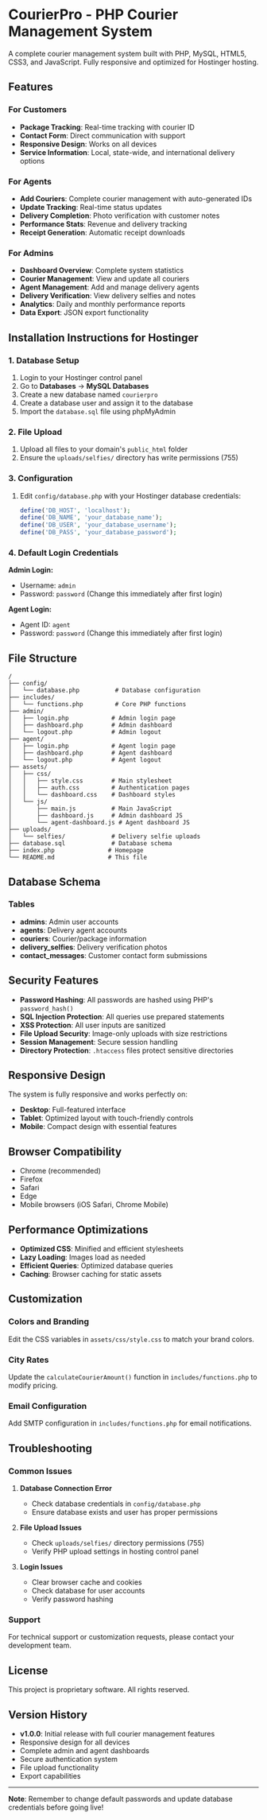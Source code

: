 # CourierPro - PHP Courier Management System

A complete courier management system built with PHP, MySQL, HTML5, CSS3, and JavaScript. Fully responsive and optimized for Hostinger hosting.

## Features

### For Customers
- **Package Tracking**: Real-time tracking with courier ID
- **Contact Form**: Direct communication with support
- **Responsive Design**: Works on all devices
- **Service Information**: Local, state-wide, and international delivery options

### For Agents
- **Add Couriers**: Complete courier management with auto-generated IDs
- **Update Tracking**: Real-time status updates
- **Delivery Completion**: Photo verification with customer notes
- **Performance Stats**: Revenue and delivery tracking
- **Receipt Generation**: Automatic receipt downloads

### For Admins
- **Dashboard Overview**: Complete system statistics
- **Courier Management**: View and update all couriers
- **Agent Management**: Add and manage delivery agents
- **Delivery Verification**: View delivery selfies and notes
- **Analytics**: Daily and monthly performance reports
- **Data Export**: JSON export functionality

## Installation Instructions for Hostinger

### 1. Database Setup
1. Login to your Hostinger control panel
2. Go to **Databases** → **MySQL Databases**
3. Create a new database named `courierpro`
4. Create a database user and assign it to the database
5. Import the `database.sql` file using phpMyAdmin

### 2. File Upload
1. Upload all files to your domain's `public_html` folder
2. Ensure the `uploads/selfies/` directory has write permissions (755)

### 3. Configuration
1. Edit `config/database.php` with your Hostinger database credentials:
   ```php
   define('DB_HOST', 'localhost');
   define('DB_NAME', 'your_database_name');
   define('DB_USER', 'your_database_username');
   define('DB_PASS', 'your_database_password');
   ```

### 4. Default Login Credentials

**Admin Login:**
- Username: `admin`
- Password: `password` (Change this immediately after first login)

**Agent Login:**
- Agent ID: `agent`
- Password: `password` (Change this immediately after first login)

## File Structure

```
/
├── config/
│   └── database.php          # Database configuration
├── includes/
│   └── functions.php         # Core PHP functions
├── admin/
│   ├── login.php            # Admin login page
│   ├── dashboard.php        # Admin dashboard
│   └── logout.php           # Admin logout
├── agent/
│   ├── login.php            # Agent login page
│   ├── dashboard.php        # Agent dashboard
│   └── logout.php           # Agent logout
├── assets/
│   ├── css/
│   │   ├── style.css        # Main stylesheet
│   │   ├── auth.css         # Authentication pages
│   │   └── dashboard.css    # Dashboard styles
│   └── js/
│       ├── main.js          # Main JavaScript
│       ├── dashboard.js     # Admin dashboard JS
│       └── agent-dashboard.js # Agent dashboard JS
├── uploads/
│   └── selfies/             # Delivery selfie uploads
├── database.sql             # Database schema
├── index.php               # Homepage
└── README.md               # This file
```

## Database Schema

### Tables
- **admins**: Admin user accounts
- **agents**: Delivery agent accounts
- **couriers**: Courier/package information
- **delivery_selfies**: Delivery verification photos
- **contact_messages**: Customer contact form submissions

## Security Features

- **Password Hashing**: All passwords are hashed using PHP's `password_hash()`
- **SQL Injection Protection**: All queries use prepared statements
- **XSS Protection**: All user inputs are sanitized
- **File Upload Security**: Image-only uploads with size restrictions
- **Session Management**: Secure session handling
- **Directory Protection**: `.htaccess` files protect sensitive directories

## Responsive Design

The system is fully responsive and works perfectly on:
- **Desktop**: Full-featured interface
- **Tablet**: Optimized layout with touch-friendly controls
- **Mobile**: Compact design with essential features

## Browser Compatibility

- Chrome (recommended)
- Firefox
- Safari
- Edge
- Mobile browsers (iOS Safari, Chrome Mobile)

## Performance Optimizations

- **Optimized CSS**: Minified and efficient stylesheets
- **Lazy Loading**: Images load as needed
- **Efficient Queries**: Optimized database queries
- **Caching**: Browser caching for static assets

## Customization

### Colors and Branding
Edit the CSS variables in `assets/css/style.css` to match your brand colors.

### City Rates
Update the `calculateCourierAmount()` function in `includes/functions.php` to modify pricing.

### Email Configuration
Add SMTP configuration in `includes/functions.php` for email notifications.

## Troubleshooting

### Common Issues

1. **Database Connection Error**
   - Check database credentials in `config/database.php`
   - Ensure database exists and user has proper permissions

2. **File Upload Issues**
   - Check `uploads/selfies/` directory permissions (755)
   - Verify PHP upload settings in hosting control panel

3. **Login Issues**
   - Clear browser cache and cookies
   - Check database for user accounts
   - Verify password hashing

### Support

For technical support or customization requests, please contact your development team.

## License

This project is proprietary software. All rights reserved.

## Version History

- **v1.0.0**: Initial release with full courier management features
- Responsive design for all devices
- Complete admin and agent dashboards
- Secure authentication system
- File upload functionality
- Export capabilities

---

**Note**: Remember to change default passwords and update database credentials before going live!